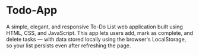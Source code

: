 # Todo-App
A simple, elegant, and responsive To-Do List web application built using HTML, CSS, and JavaScript. This app lets users add, mark as complete, and delete tasks — with data stored locally using the browser's LocalStorage, so your list persists even after refreshing the page.
